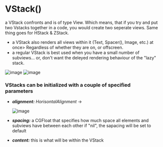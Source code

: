 
# VStack()
a VStack confronts and is of type View. Which means, that if you try and put two Vstacks together in a code, you would create two seperate views. Same thing goes for HStack & ZStack.
- a VStack also renders all views within it (Text, Spacer(), Image, etc.) at once> Regardless of whether they are on, or offscreen.
- a regular VStack is best used when you have a small number of subviews... or, don't want the deleyed rendering behaviour of the "lazy" stack.

![image](https://github.com/John-Mark01/learning-swift/assets/147177515/99263ae7-ae55-4da0-a0b5-a5fbb6af1186)
![image](https://github.com/John-Mark01/learning-swift/assets/147177515/745bc447-0c91-48bd-8e83-ad302d59a22e)

### VStacks can be initialized with a couple of specified parameters
- ***alignment:*** _HorisontalAlignment_ ->

  ![image](https://github.com/John-Mark01/learning-swift/assets/147177515/1b588043-db82-4d1b-8257-0bb57f51fd01)

  
- ***spacing:*** a CGFloat that specifies how much space all elements and subviews have between each other
           if "nil", the sapacing will be set to default

- ***content:*** this is what will be within the VStack
  

